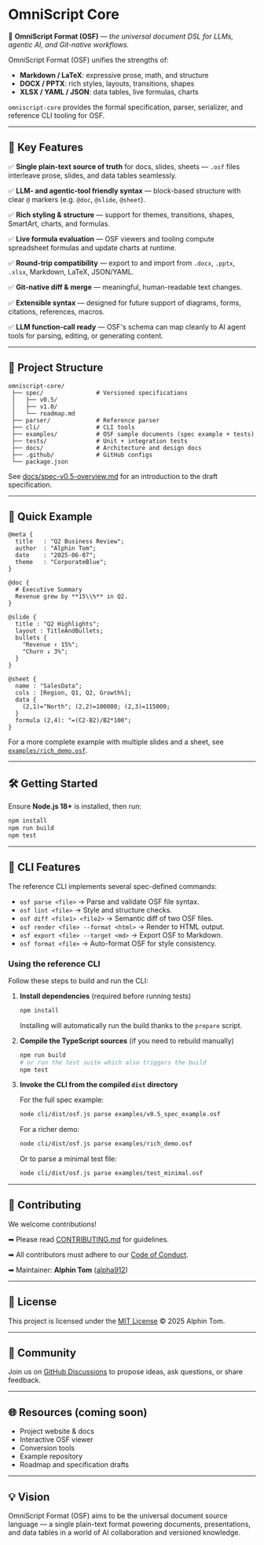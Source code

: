 # OmniScript Core

🚀 **OmniScript Format (OSF)** — *the universal document DSL for LLMs, agentic AI, and Git-native workflows.*

OmniScript Format (OSF) unifies the strengths of:

* **Markdown / LaTeX**: expressive prose, math, and structure
* **DOCX / PPTX**: rich styles, layouts, transitions, shapes
* **XLSX / YAML / JSON**: data tables, live formulas, charts

`omniscript-core` provides the formal specification, parser, serializer, and reference CLI tooling for OSF.

---

## 🌟 Key Features

✅ **Single plain-text source of truth** for docs, slides, sheets — `.osf` files interleave prose, slides, and data tables seamlessly.

✅ **LLM- and agentic-tool friendly syntax** — block-based structure with clear `@` markers (e.g. `@doc`, `@slide`, `@sheet`).

✅ **Rich styling & structure** — support for themes, transitions, shapes, SmartArt, charts, and formulas.

✅ **Live formula evaluation** — OSF viewers and tooling compute spreadsheet formulas and update charts at runtime.

✅ **Round-trip compatibility** — export to and import from `.docx`, `.pptx`, `.xlsx`, Markdown, LaTeX, JSON/YAML.

✅ **Git-native diff & merge** — meaningful, human-readable text changes.

✅ **Extensible syntax** — designed for future support of diagrams, forms, citations, references, macros.

✅ **LLM function-call ready** — OSF's schema can map cleanly to AI agent tools for parsing, editing, or generating content.

---

## 📂 Project Structure

```
omniscript-core/
 ├── spec/               # Versioned specifications
 │   ├── v0.5/
 │   ├── v1.0/
 │   └── roadmap.md
 ├── parser/             # Reference parser
 ├── cli/                # CLI tools
 ├── examples/           # OSF sample documents (spec example + tests)
 ├── tests/              # Unit + integration tests
 ├── docs/               # Architecture and design docs
 ├── .github/            # GitHub configs
 └── package.json
```

See [docs/spec-v0.5-overview.md](docs/spec-v0.5-overview.md) for an introduction to the draft specification.

---

## 🚀 Quick Example

```osf
@meta {
  title   : "Q2 Business Review";
  author  : "Alphin Tom";
  date    : "2025-06-07";
  theme   : "CorporateBlue";
}

@doc {
  # Executive Summary
  Revenue grew by **15\\%** in Q2.
}

@slide {
  title : "Q2 Highlights";
  layout : TitleAndBullets;
  bullets {
    "Revenue ↑ 15%";
    "Churn ↓ 3%";
  }
}

@sheet {
  name : "SalesData";
  cols : [Region, Q1, Q2, Growth%];
  data {
    (2,1)="North"; (2,2)=100000; (2,3)=115000;
  }
  formula (2,4): "=(C2-B2)/B2*100";
}
```

For a more complete example with multiple slides and a sheet, see
[`examples/rich_demo.osf`](examples/rich_demo.osf).

---

## 🛠 Getting Started

Ensure **Node.js 18+** is installed, then run:

```bash
npm install
npm run build
npm test
```

---

## 🚀 CLI Features

The reference CLI implements several spec-defined commands:

* `osf parse <file>` → Parse and validate OSF file syntax.
* `osf lint <file>` → Style and structure checks.
* `osf diff <file1> <file2>` → Semantic diff of two OSF files.
* `osf render <file> --format <html>` → Render to HTML output.
* `osf export <file> --target <md>` → Export OSF to Markdown.
* `osf format <file>` → Auto-format OSF for style consistency.

### Using the reference CLI
Follow these steps to build and run the CLI:

1. **Install dependencies** (required before running tests)

   ```bash
   npm install
   ```

   Installing will automatically run the build thanks to the `prepare` script.

2. **Compile the TypeScript sources** (if you need to rebuild manually)

   ```bash
   npm run build
   # or run the test suite which also triggers the build
   npm test
   ```

3. **Invoke the CLI from the compiled `dist` directory**

   For the full spec example:

   ```bash
   node cli/dist/osf.js parse examples/v0.5_spec_example.osf
   ```

   For a richer demo:

   ```bash
   node cli/dist/osf.js parse examples/rich_demo.osf
   ```

   Or to parse a minimal test file:

   ```bash
   node cli/dist/osf.js parse examples/test_minimal.osf
   ```

---

## 🤝 Contributing

We welcome contributions!

➡ Please read [CONTRIBUTING.md](CONTRIBUTING.md) for guidelines.

➡ All contributors must adhere to our [Code of Conduct](CODE_OF_CONDUCT.md).

➡ Maintainer: **Alphin Tom** ([alpha912](https://github.com/alpha912))

---

## 📄 License

This project is licensed under the [MIT License](LICENSE) © 2025 Alphin Tom.

---

## 💬 Community

Join us on [GitHub Discussions](https://github.com/OmniScriptOSF/omniscript-core/discussions) to propose ideas, ask questions, or share feedback.

---

## 🌐 Resources (coming soon)

* Project website & docs
* Interactive OSF viewer
* Conversion tools
* Example repository
* Roadmap and specification drafts

---

## 💡 Vision

OmniScript Format (OSF) aims to be the universal document source language — a single plain-text format powering documents, presentations, and data tables in a world of AI collaboration and versioned knowledge.
